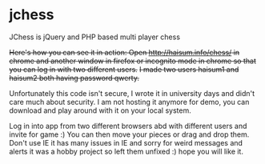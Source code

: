 jchess
======

JChess is jQuery and PHP based multi player chess

~~Here's how you can see it in action: Open http://haisum.info/chess/ in chrome and another window in firefox or incognito mode in chrome so that you can log in with two different users.~~ ~~I made two users haisum1 and haisum2 both having password qwerty.~~

Unfortunately this code isn't secure, I wrote it in university days and didn't care much about security. I am not hosting it anymore for demo, you can download and play around with it on your local system.

Log in into app from two different browsers abd with different users and invite for game :) You can then move your pieces or drag and drop them. Don't use IE it has many issues in IE and sorry for weird messages and alerts it was a hobby project so left them unfixed :) hope you will like it. 
